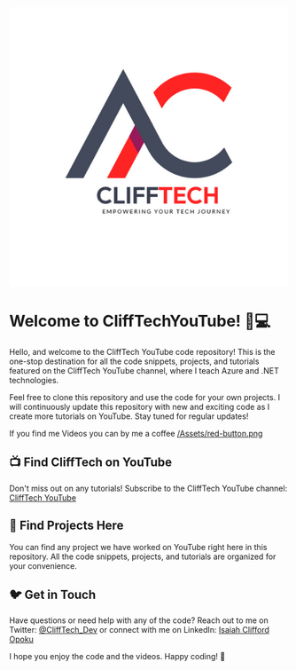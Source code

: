 ![CliffTech YouTube](/Assets/Logo.jpg)
# Welcome to CliffTechYouTube! 🎥💻

Hello, and welcome to the CliffTech YouTube code repository! This is the one-stop destination for all the code snippets, projects, and tutorials featured on the CliffTech YouTube channel, where I teach Azure and .NET technologies.

Feel free to clone this repository and use the code for your own projects. I will continuously update this repository with new and exciting code as I create more tutorials on YouTube. Stay tuned for regular updates!


If you find me Videos you can by me a coffee 
[/Assets/red-button.png](https://buymeacoffee.com/clifftech)

## 📺 Find CliffTech on YouTube
Don't miss out on any tutorials! Subscribe to the CliffTech YouTube channel: [CliffTech YouTube](https://www.youtube.com/@CliffTech)

## 📂 Find Projects Here
You can find any project we have worked on YouTube right here in this repository. All the code snippets, projects, and tutorials are organized for your convenience.

## 🐦 Get in Touch
Have questions or need help with any of the code? Reach out to me on Twitter: [@CliffTech_Dev](https://x.com/Clifftech_Dev) or connect with me on LinkedIn: [Isaiah Clifford Opoku](https://www.linkedin.com/in/isaiah-clifford-opoku/)

I hope you enjoy the code and the videos. Happy coding! 🚀